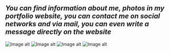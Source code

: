 




## ___You can find information about me, photos in my portfolio website, you can contact me on social networks and via mail, you can even write a message directly on the website___


![Image alt](https://github.com/{gaukhar02}/{GaukharIbrayeva-profile-website.git}/raw/{main}/{C:/Users/Lenova/Desktop/gitProject}/1.jpg)
![Image alt](https://github.com/{gaukhar02}/{GaukharIbrayeva-profile-website.git}/raw/{main}/{C:/Users/Lenova/Desktop/gitProject}/2.jpg)
![Image alt](https://github.com/{gaukhar02}/{GaukharIbrayeva-profile-website.git}/raw/{main}/{C:/Users/Lenova/Desktop/gitProject}/3.jpg)
![Image alt](https://github.com/{gaukhar02}/{GaukharIbrayeva-profile-website.git}/raw/{main}/{C:/Users/Lenova/Desktop/gitProject}/4.jpg)

